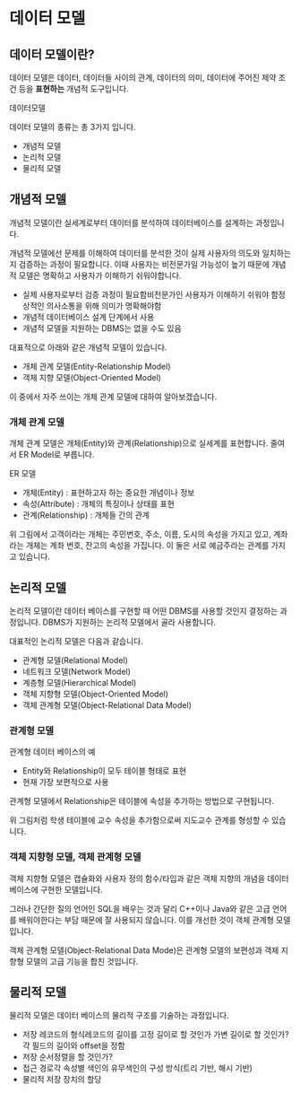 # 데이터 모델

## 데이터 모델이란?

데이터 모델은 데이터, 데이터들 사이의 관계, 데이터의 의미, 데이터에 주어진 제약 조건 등을 **표현하는** 개념적 도구입니다.


데이터모델

데이터 모델의 종류는 총 3가지 입니다.

- 개념적 모델
- 논리적 모델
- 물리적 모델

## 개념적 모델

개념적 모델이란 실세계로부터 데이터를 분석하여 데이터베이스를 설계하는 과정입니다.

개념적 모델에선 문제를 이해하여 데이터를 분석한 것이 실제 사용자의 의도와 일치하는 지 검증하는 과정이 필요합니다. 이때 사용자는 비전문가일 가능성이 높기 때문에 개념적 모델은 명확하고 사용자가 이해하기 쉬워야합니다.

- 실제 사용자로부터 검증 과정이 필요함비전문가인 사용자가 이해하기 쉬워야 함정상적인 의사소통을 위해 의미가 명확해야함
- 개념적 데이터베이스 설계 단계에서 사용
- 개념적 모델을 지원하는 DBMS는 없을 수도 있음

대표적으로 아래와 같은 개념적 모델이 있습니다.

- 개체 관계 모델(Entity-Relationship Model)
- 객체 지향 모델(Object-Oriented Model)

이 중에서 자주 쓰이는 개체 관계 모델에 대하여 알아보겠습니다.

### 개체 관계 모델

개체 관계 모델은 개체(Entity)와 관계(Relationship)으로 실세계를 표현합니다. 줄여서 ER Model로 부릅니다.


ER 모델

- 개체(Entity) : 표현하고자 하는 중요한 개념이나 정보
- 속성(Attribute) : 개체의 특징이나 상태를 표현
- 관계(Relationship) : 개체들 간의 관계

위 그림에서 고객이라는 개체는 주민번호, 주소, 이름, 도시의 속성을 가지고 있고, 계좌라는 개체는 계좌 번호, 잔고의 속성을 가집니다. 이 둘은 서로 예금주라는 관계를 가지고 있습니다.

## 논리적 모델

논리적 모델이란 데이터 베이스를 구현할 때 어떤 DBMS를 사용할 것인지 결정하는 과정입니다. DBMS가 지원하는 논리적 모델에서 골라 사용합니다.

대표적인 논리적 모델은 다음과 같습니다.

- 관계형 모델(Relational Model)
- 네트워크 모델(Network Model)
- 계층형 모델(Hierarchical Model)
- 객체 지향형 모델(Object-Oriented Model)
- 객체 관계형 모델(Object-Relational Data Model)

### 관계형 모델


관계형 데이터 베이스의 예

- Entity와 Relationship이 모두 테이블 형태로 표현
- 현재 가장 보편적으로 사용

관계형 모델에서 Relationship은 테이블에 속성을 추가하는 방법으로 구현됩니다.


위 그림처럼 학생 테이블에 교수 속성을 추가함으로써 지도교수 관계를 형성할 수 있습니다.

### 객체 지향형 모델, 객체 관계형 모델

객체 지향형 모델은 캡슐화와 사용자 정의 함수/타입과 같은 객체 지향의 개념을 데이터베이스에 구현한 모델입니다.

그러나 간단한 질의 언어인 SQL을 배우는 것과 달리 C++이나 Java와 같은 고급 언어를 배워야한다는 부담 때문에 잘 사용되지 않습니다. 이를 개선한 것이 객체 관계형 모델입니다.

객체 관계형 모델(Object-Relational Data Mode)은 관계형 모델의 보편성과 객체 지향형 모델의 고급 기능을 합친 것입니다.

## 물리적 모델

물리적 모델은 데이터 베이스의 물리적 구조를 기술하는 과정입니다.

- 저장 레코드의 형식레코드의 길이를 고정 길이로 할 것인가 가변 길이로 할 것인가?각 필드의 길이와 offset을 정함
- 저장 순서정렬을 할 것인가?
- 접근 경로각 속성별 색인의 유무색인의 구성 방식(트리 기반, 해시 기반)
- 물리적 저장 장치의 할당